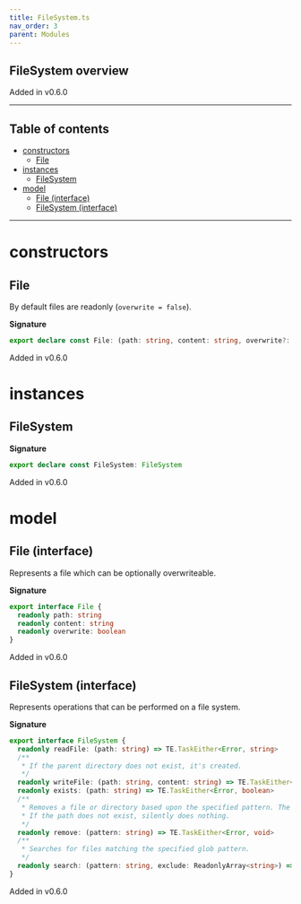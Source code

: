 ```yaml
---
title: FileSystem.ts
nav_order: 3
parent: Modules
---
```


## FileSystem overview

Added in v0.6.0

---

<h2 class="text-delta">Table of contents</h2>

- [constructors](#constructors)
  - [File](#file)
- [instances](#instances)
  - [FileSystem](#filesystem)
- [model](#model)
  - [File (interface)](#file-interface)
  - [FileSystem (interface)](#filesystem-interface)

---

# constructors

## File

By default files are readonly (`overwrite = false`).

**Signature**

```ts
export declare const File: (path: string, content: string, overwrite?: boolean) => File
```

Added in v0.6.0

# instances

## FileSystem

**Signature**

```ts
export declare const FileSystem: FileSystem
```

Added in v0.6.0

# model

## File (interface)

Represents a file which can be optionally overwriteable.

**Signature**

```ts
export interface File {
  readonly path: string
  readonly content: string
  readonly overwrite: boolean
}
```

Added in v0.6.0

## FileSystem (interface)

Represents operations that can be performed on a file system.

**Signature**

```ts
export interface FileSystem {
  readonly readFile: (path: string) => TE.TaskEither<Error, string>
  /**
   * If the parent directory does not exist, it's created.
   */
  readonly writeFile: (path: string, content: string) => TE.TaskEither<Error, void>
  readonly exists: (path: string) => TE.TaskEither<Error, boolean>
  /**
   * Removes a file or directory based upon the specified pattern. The directory can have contents.
   * If the path does not exist, silently does nothing.
   */
  readonly remove: (pattern: string) => TE.TaskEither<Error, void>
  /**
   * Searches for files matching the specified glob pattern.
   */
  readonly search: (pattern: string, exclude: ReadonlyArray<string>) => TE.TaskEither<Error, ReadonlyArray<string>>
}
```

Added in v0.6.0
